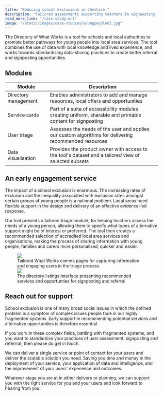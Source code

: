 ```yaml
---
title: "Reducing school exclusions in Cheshire "
description: "Tailored assessments supporting teachers in signposting families and young people to appropriate services."
read_more_link: "/case-study-url"
image: "/static/images/case-studies/youngpeople02.jpg"
---
```


The Directory of What Works is a tool for schools and local authorities to promote better pathways for young people into local area services. The tool combines the use of data with local knowledge and lived experience, and works towards standardising data-sharing practices to create better referral and signposting opportunities.

<section>
  <h2>Modules</h2>
  <table>
    <thead>
      <tr>
<th>Module</th>
        <th>Description</th>
      </tr>
    </thead>
    <tbody>
      <tr>
        <td>Directory management</td>
        <td>Enables administrators to add and manage resources, local offers and opportunities</td>
      </tr>
       <tr>
        <td>Service cards</td>
        <td>Part of a suite of accessibility modules creating uniform, sharable and printable content for signposting</td>
      </tr>
      <tr>
        <td>User triage</td>
        <td>Assesses the needs of the user and applies our custom algorithms for delivering recommended resources</td>
      </tr>
      <tr>
        <td>Data visualisation</td>
        <td>Provides the product owner with access to the tool's dataset and a tailored view of selected subsets</td>
      </tr>
    </tbody>
  </table>
</section>

An early engagement service
---------------------------------------------------------------------------------------------------------------------------------
The impact of a school exclusion is enormous. The increasing rates of exclusion and the inequality associated with exclusion rates amongst certain groups of young people is a national problem. Local areas need flexible support in the design and delivery of an effective evidence-led response. 

Our tool presents a tailored triage module, for helping teachers assess the needs of a young person, allowing them to specify what types of alternative support might be of interest or preferred. The tool then creates a recommended selection of accredited local area services and organisations, making the process of sharing information with young people, families and carers more personalised, quicker and easier. 

<figure>
  <img src="{{ '/static/images/use-cases/whatworks01.png' | url }}" />
  <figcaption>
    Tailored What Works comms pages for capturing information and engaging users in the triage process
  </figcaption>
   <img src="{{ '/static/images/use-cases/whatworks02.png' | url }}" />
  <figcaption>
    The directory listings interface presenting recommended services and opportunties for signposting and referral
  </figcaption>
</figure>

Reach out for support
---------------------------------------------------------------------------------------------------------------------------------
School exclusion is one of many broad social issues in which the defined problem is a symptom of complex issues people face in our highly fragmented systems. Early support in recommending potential services and alternative opportunities is therefore essential. 

If you work in these complex fields, battling with fragmented systems, and you want to standardise your practices of user assessment, signposting and referrral, then please do get in touch. 

We can deliver a single service or point of contact for your users and deliver the scalable solution you need. Saving you time and money in the deployment of your service, your application of data and intelligence, and the improvement of your users' experience and outcomes. 

Whatever stage you are at in either delivery or planning, we can support you with the right service for you and your users and look forward to hearing from you. 

